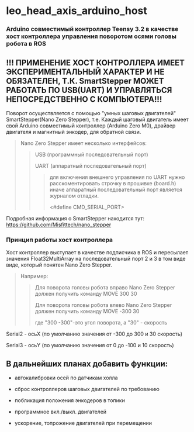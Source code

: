 # leo_head_axis_arduino_host #
### Arduino совместимый контроллер Teensy 3.2 в качестве хост контроллера управления поворотом осями головы робота в ROS ###

## !!! ПРИМЕНЕНИЕ ХОСТ КОНТРОЛЛЕРА ИМЕЕТ ЭКСПЕРИМЕНТАЛЬНЫЙ ХАРАКТЕР И НЕ ОБЯЗАТЕЛЕН, Т.К. SmartStepper МОЖЕТ РАБОТАТЬ ПО USB(UART) И УПРАВЛЯТЬСЯ НЕПОСРЕДСТВЕННО С КОМПЬЮТЕРА!!! ##
 
 Поворот осуществляется с помощью "умных шаговых двигателей" SmartStepper(Nano Zero Stepper), т.е. Каждый шаговый двигатель имеет свой Arduino совместимый контроллер (Arduino Zero M0), драйвер двигателя и магнитный энкодер, для обратной связи.
 > Nano Zero Stepper имеет несколько интерфейсов:
 >> USB (программный последовательный порт)
 >>
 >> UART (аппаратный последовательный порт)
 >>> для включения внешнего управления по UART нужно расскоментировать строчку в прошивке (board.h) иначе аппаратный последовательный порт является журналом отладки.
 >>>
 >>> <#define CMD_SERIAL_PORT>
 
 Подробная информация о SmartStepper находится тут: https://github.com/Misfittech/nano_stepper
 
 ### Принцип работы хост контроллера ###
Хост контроллер выступает в качестве подписчика в ROS и пересылает значения Float32MultiArray на последовательный порт 2 и 3 в том виде виде, который понятен Nano Zero Stepper. 
> Например:
>> Для поворота головы робота вправо Nano Zero Stepper должен получить команду MOVE 300 30
>>
>> Для поворота головы робота влево Nano Zero Stepper должен получить команду MOVE -300 30
>>
>> где "300 -300"-это угол поворота, а "30" - скорость

Serial2 - осьX (по умолчанию значения от -300 до 300 и 30 скорость)

Serial3 - осьY (по умолчанию значения от 0 до -100 и 10 скорость)

## В дальнейших планах добавить функции: ##

+ автокалибровки осей по датчикам холла

+ сброс контроллеров шаговых двигателей по требованию

+ побликация положения энкодеров в топики

+ программное вкл./выкл. двигателей 

+ ускорение, топрожение двигателей при перемещении

 
 
 
 
 
 
 

 

